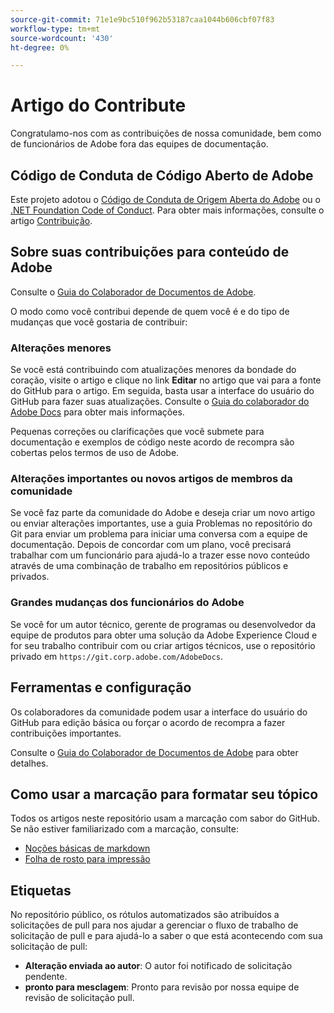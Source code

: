 ```yaml
---
source-git-commit: 71e1e9bc510f962b53187caa1044b606cbf07f83
workflow-type: tm+mt
source-wordcount: '430'
ht-degree: 0%

---
```

# Artigo do Contribute

Congratulamo-nos com as contribuições de nossa comunidade, bem como de funcionários de Adobe fora das equipes de documentação.

## Código de Conduta de Código Aberto de Adobe

Este projeto adotou o [Código de Conduta de Origem Aberta do Adobe](code-of-conduct.md) ou o [.NET Foundation Code of Conduct](https://dotnetfoundation.org/code-of-conduct). Para obter mais informações, consulte o artigo [Contribuição](contributing.md).

## Sobre suas contribuições para conteúdo de Adobe

Consulte o [Guia do Colaborador de Documentos de Adobe](https://docs.adobe.com/content/help/en/contributor/contributor-guide/introduction.html).

O modo como você contribui depende de quem você é e do tipo de mudanças que você gostaria de contribuir:

### Alterações menores

Se você está contribuindo com atualizações menores da bondade do coração, visite o artigo e clique no link **Editar** no artigo que vai para a fonte do GitHub para o artigo. Em seguida, basta usar a interface do usuário do GitHub para fazer suas atualizações. Consulte o [Guia do colaborador do Adobe Docs](https://docs.adobe.com/content/help/en/contributor/contributor-guide/introduction.html) para obter mais informações.

Pequenas correções ou clarificações que você submete para documentação e exemplos de código neste acordo de recompra são cobertas pelos termos de uso de Adobe.

### Alterações importantes ou novos artigos de membros da comunidade

Se você faz parte da comunidade do Adobe e deseja criar um novo artigo ou enviar alterações importantes, use a guia Problemas no repositório do Git para enviar um problema para iniciar uma conversa com a equipe de documentação. Depois de concordar com um plano, você precisará trabalhar com um funcionário para ajudá-lo a trazer esse novo conteúdo através de uma combinação de trabalho em repositórios públicos e privados.

<!--
If you submit a pull request with significant changes to documentation and code examples, you'll see a message in the pull request asking you to submit an online contribution license agreement (CLA). We need you to complete the online form before we can review your pull request.
-->

### Grandes mudanças dos funcionários do Adobe

Se você for um autor técnico, gerente de programas ou desenvolvedor da equipe de produtos para obter uma solução da Adobe Experience Cloud e for seu trabalho contribuir com ou criar artigos técnicos, use o repositório privado em `https://git.corp.adobe.com/AdobeDocs`.

<!--Employees from other parts of the Adobe world should use the public repo for minor updates.-->

## Ferramentas e configuração

Os colaboradores da comunidade podem usar a interface do usuário do GitHub para edição básica ou forçar o acordo de recompra a fazer contribuições importantes.

Consulte o [Guia do Colaborador de Documentos de Adobe](https://docs.adobe.com/content/help/en/contributor/contributor-guide/introduction.html) para obter detalhes.

## Como usar a marcação para formatar seu tópico

Todos os artigos neste repositório usam a marcação com sabor do GitHub. Se não estiver familiarizado com a marcação, consulte:

* [Noções básicas de markdown](https://help.github.com/articles/getting-started-with-writing-and-formatting-on-github/)
* [Folha de rosto para impressão](https://guides.github.com/pdfs/markdown-cheatsheet-online.pdf)

## Etiquetas

No repositório público, os rótulos automatizados são atribuídos a solicitações de pull para nos ajudar a gerenciar o fluxo de trabalho de solicitação de pull e para ajudá-lo a saber o que está acontecendo com sua solicitação de pull:

* **Alteração enviada ao autor**: O autor foi notificado de solicitação pendente.
* **pronto para mesclagem**: Pronto para revisão por nossa equipe de revisão de solicitação pull.
